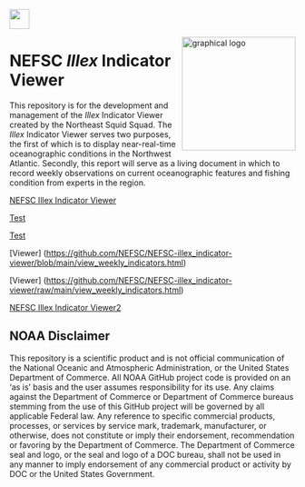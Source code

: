 <a align="left" href="https://github.com/Openscapes/2021-noaa-nmfs"><img src="https://github.githubassets.com/images/modules/logos_page/GitHub-Mark.png" width="35px"></a>

<img src="https://github.com/khyde/SquidSquad/blob/main/images/SquidSquadV1.png?raw=true" alt="graphical logo" width=200 height=200 align="right">

# NEFSC *Illex* Indicator Viewer
This repository is for the development and management of the *Illex* Indicator Viewer created by the Northeast Squid Squad. The *Illex* Indicator Viewer serves two purposes, the first of which is to display near-real-time oceanographic conditions in the Northwest Atlantic. Secondly, this report will serve as a living document in which to record weekly observations on current oceanographic features and fishing condition from experts in the region.  


<a href="https://nefsc.github.io/NEFSC-illex_indicator-viewer/view_weekly_indicators.html" target="_blank"> NEFSC Illex Indicator Viewer </a>

<a href="https://ssalois1.github.io/preliminary_results/index.html" target="_blank"> Test </a>

<a href="https://nefsc.github.io/NEFSC-illex_indicator-viewer/test.html" target="_blank"> Test </a>

[Viewer] (https://github.com/NEFSC/NEFSC-illex_indicator-viewer/blob/main/view_weekly_indicators.html)

[Viewer] (https://github.com/NEFSC/NEFSC-illex_indicator-viewer/raw/main/view_weekly_indicators.html)

<a href="https://nefsc.github.io/NEFSC-illex_indicator_viewer/view_weekly_indicators.html" target="_blank"> NEFSC Illex Indicator Viewer2 </a>


## NOAA Disclaimer
This repository is a scientific product and is not official communication of the National Oceanic and Atmospheric Administration, or the United States Department of Commerce. All NOAA GitHub project code is provided on an ‘as is’ basis and the user assumes responsibility for its use. Any claims against the Department of Commerce or Department of Commerce bureaus stemming from the use of this GitHub project will be governed by all applicable Federal law. Any reference to specific commercial products, processes, or services by service mark, trademark, manufacturer, or otherwise, does not constitute or imply their endorsement, recommendation or favoring by the Department of Commerce. The Department of Commerce seal and logo, or the seal and logo of a DOC bureau, shall not be used in any manner to imply endorsement of any commercial product or activity by DOC or the United States Government.
